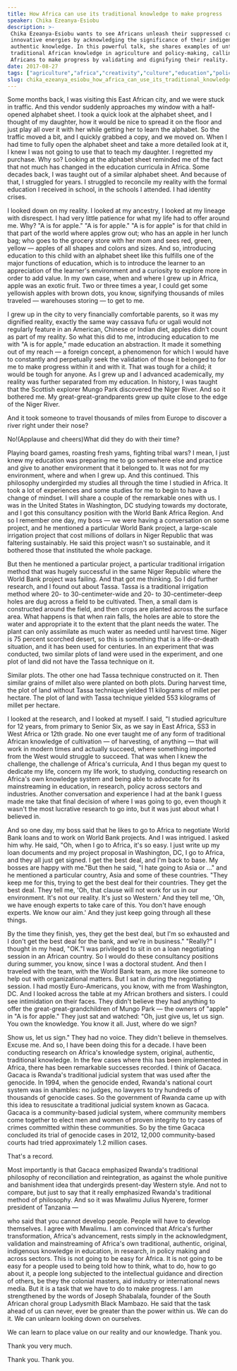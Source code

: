 ```yaml
---
title: How Africa can use its traditional knowledge to make progress
speaker: Chika Ezeanya-Esiobu
description: >-
 Chika Ezeanya-Esiobu wants to see Africans unleash their suppressed creative and
 innovative energies by acknowledging the significance of their indigenous,
 authentic knowledge. In this powerful talk, she shares examples of untapped,
 traditional African knowledge in agriculture and policy-making, calling on
 Africans to make progress by validating and dignifying their reality.
date: 2017-08-27
tags: ["agriculture","africa","creativity","culture","education","policy","society","social-change"]
slug: chika_ezeanya_esiobu_how_africa_can_use_its_traditional_knowledge_to_make_progress
---
```


Some months back, I was visiting this East African city, and we were stuck in traffic. And
this vendor suddenly approaches my window with a half-opened alphabet sheet. I took a
quick look at the alphabet sheet, and I thought of my daughter, how it would be nice to
spread it on the floor and just play all over it with her while getting her to learn the
alphabet. So the traffic moved a bit, and I quickly grabbed a copy, and we moved on. When I
had time to fully open the alphabet sheet and take a more detailed look at it, I knew I
was not going to use that to teach my daughter. I regretted my purchase. Why so? Looking
at the alphabet sheet reminded me of the fact that not much has changed in the education
curricula in Africa. Some decades back, I was taught out of a similar alphabet sheet. And
because of that, I struggled for years. I struggled to reconcile my reality with the
formal education I received in school, in the schools I attended. I had identity
crises.

I looked down on my reality. I looked at my ancestry, I looked at my lineage with
disrespect. I had very little patience for what my life had to offer around me. Why? "A is
for apple." "A is for apple." "A is for apple" is for that child in that part of the world
where apples grow out; who has an apple in her lunch bag; who goes to the grocery store
with her mom and sees red, green, yellow — apples of all shapes and colors and sizes. And
so, introducing education to this child with an alphabet sheet like this fulfills one of
the major functions of education, which is to introduce the learner to an appreciation of
the learner's environment and a curiosity to explore more in order to add value. In my own
case, when and where I grew up in Africa, apple was an exotic fruit. Two or three times a
year, I could get some yellowish apples with brown dots, you know, signifying thousands of
miles traveled — warehouses storing — to get to me.

I grew up in the city to very financially comfortable parents, so it was my dignified
reality, exactly the same way cassava fufu or ugali would not regularly feature in an
American, Chinese or Indian diet, apples didn't count as part of my reality. So what this
did to me, introducing education to me with "A is for apple," made education an
abstraction. It made it something out of my reach — a foreign concept, a phenomenon for
which I would have to constantly and perpetually seek the validation of those it belonged
to for me to make progress within it and with it. That was tough for a child; it would be
tough for anyone. As I grew up and I advanced academically, my reality was further
separated from my education. In history, I was taught that the Scottish explorer Mungo
Park discovered the Niger River. And so it bothered me. My great-great-grandparents grew
up quite close to the edge of the Niger River.

And it took someone to travel thousands of miles from Europe to discover a river right
under their nose?

No!(Applause and cheers)What did they do with their time?

Playing board games, roasting fresh yams, fighting tribal wars? I mean, I just knew my
education was preparing me to go somewhere else and practice and give to another
environment that it belonged to. It was not for my environment, where and when I grew
up. And this continued. This philosophy undergirded my studies all through the time I
studied in Africa. It took a lot of experiences and some studies for me to begin to have a
change of mindset. I will share a couple of the remarkable ones with us. I was in the
United States in Washington, DC studying towards my doctorate, and I got this consultancy
position with the World Bank Africa Region. And so I remember one day, my boss — we were
having a conversation on some project, and he mentioned a particular World Bank project, a
large-scale irrigation project that cost millions of dollars in Niger Republic that was
faltering sustainably. He said this project wasn't so sustainable, and it bothered those
that instituted the whole package.

But then he mentioned a particular project, a particular traditional irrigation method
that was hugely successful in the same Niger Republic where the World Bank project was
failing. And that got me thinking. So I did further research, and I found out about
Tassa. Tassa is a traditional irrigation method where 20- to 30-centimeter-wide and 20- to
30-centimeter-deep holes are dug across a field to be cultivated. Then, a small dam is
constructed around the field, and then crops are planted across the surface area. What
happens is that when rain falls, the holes are able to store the water and appropriate it
to the extent that the plant needs the water. The plant can only assimilate as much water
as needed until harvest time. Niger is 75 percent scorched desert, so this is something
that is a life-or-death situation, and it has been used for centuries. In an experiment
that was conducted, two similar plots of land were used in the experiment, and one plot of
land did not have the Tassa technique on it.

Similar plots. The other one had Tassa technique constructed on it. Then similar grains of
millet also were planted on both plots. During harvest time, the plot of land without
Tassa technique yielded 11 kilograms of millet per hectare. The plot of land with Tassa
technique yielded 553 kilograms of millet per hectare.

I looked at the research, and I looked at myself. I said, "I studied agriculture for 12
years, from primary to Senior Six, as we say in East Africa, SS3 in West Africa or 12th
grade. No one ever taught me of any form of traditional African knowledge of cultivation —
of harvesting, of anything — that will work in modern times and actually succeed, where
something imported from the West would struggle to succeed. That was when I knew the
challenge, the challenge of Africa's curricula, And I thus began my quest to dedicate my
life, concern my life work, to studying, conducting research on Africa's own knowledge
system and being able to advocate for its mainstreaming in education, in research, policy
across sectors and industries. Another conversation and experience I had at the bank I
guess made me take that final decision of where I was going to go, even though it wasn't
the most lucrative research to go into, but it was just about what I believed
in.

And so one day, my boss said that he likes to go to Africa to negotiate World Bank loans
and to work on World Bank projects. And I was intrigued. I asked him why. He said, "Oh,
when I go to Africa, it's so easy. I just write up my loan documents and my project
proposal in Washington, DC, I go to Africa, and they all just get signed. I get the best
deal, and I'm back to base. My bosses are happy with me."But then he said, "I hate going
to Asia or ..." and he mentioned a particular country, Asia and some of these countries.
"They keep me for this, trying to get the best deal for their countries. They get the best
deal. They tell me, 'Oh, that clause will not work for us in our environment. It's not our
reality. It's just so Western.' And they tell me, 'Oh, we have enough experts to take care
of this. You don't have enough experts. We know our aim.' And they just keep going through
all these things.

By the time they finish, yes, they get the best deal, but I'm so exhausted and I don't get
the best deal for the bank, and we're in business." "Really?" I thought in my head, "OK."I
was privileged to sit in on a loan negotiating session in an African country. So I would
do these consultancy positions during summer, you know, since I was a doctoral student.
And then I traveled with the team, with the World Bank team, as more like someone to help
out with organizational matters. But I sat in during the negotiating session. I had mostly
Euro-Americans, you know, with me from Washington, DC. And I looked across the table at my
African brothers and sisters. I could see intimidation on their faces. They didn't believe
they had anything to offer the great-great-grandchildren of Mungo Park — the owners of
"apple" in "A is for apple." They just sat and watched: "Oh, just give us, let us sign.
You own the knowledge. You know it all. Just, where do we sign?

Show us, let us sign." They had no voice. They didn't believe in themselves. Excuse me. And
so, I have been doing this for a decade. I have been conducting research on Africa's
knowledge system, original, authentic, traditional knowledge. In the few cases where this
has been implemented in Africa, there has been remarkable successes recorded. I think of
Gacaca. Gacaca is Rwanda's traditional judicial system that was used after the genocide.
In 1994, when the genocide ended, Rwanda's national court system was in shambles: no
judges, no lawyers to try hundreds of thousands of genocide cases. So the government of
Rwanda came up with this idea to resuscitate a traditional judicial system known as
Gacaca. Gacaca is a community-based judicial system, where community members come together
to elect men and women of proven integrity to try cases of crimes committed within these
communities. So by the time Gacaca concluded its trial of genocide cases in 2012, 12,000
community-based courts had tried approximately 1.2 million cases.

That's a record.

Most importantly is that Gacaca emphasized Rwanda's traditional philosophy of
reconciliation and reintegration, as against the whole punitive and banishment idea that
undergirds present-day Western style. And not to compare, but just to say that it really
emphasized Rwanda's traditional method of philosophy. And so it was Mwalimu Julius Nyerere,
former president of Tanzania —

who said that you cannot develop people. People will have to develop themselves. I agree
with Mwalimu. I am convinced that Africa's further transformation, Africa's advancement,
rests simply in the acknowledgment, validation and mainstreaming of Africa's own
traditional, authentic, original, indigenous knowledge in education, in research, in
policy making and across sectors. This is not going to be easy for Africa. It is not going
to be easy for a people used to being told how to think, what to do, how to go about it, a
people long subjected to the intellectual guidance and direction of others, be they the
colonial masters, aid industry or international news media. But it is a task that we have
to do to make progress. I am strengthened by the words of Joseph Shabalala, founder of the
South African choral group Ladysmith Black Mambazo. He said that the task ahead of us can
never, ever be greater than the power within us. We can do it. We can unlearn looking down
on ourselves.

We can learn to place value on our reality and our knowledge. Thank you.

Thank you very much.

Thank you. Thank you.

<!--
ad_duration=3.33
comment_count=13
event="TEDGlobal 2017"
external_start_time=0
has_talk_citation=1
intro_duration=11.82
is_subtitle_required="False"
is_talk_featured="True"
language="en"
language_swap="False"
native_language="en"
number_of_related_talks=6
number_of_speakers=1
number_of_subtitled_videos=15
number_of_tags=8
number_of_talk_download_languages=15
number_of_talk_more_resources=1
number_of_talk_recommendations=1
number_of_talks_take_actions=0
post_ad_duration=0.83
published_timestamp="2017-10-09 15:03:28"
recording_date="2017-08-27"
speaker_description="Indigenous knowledge expert"
speaker_is_published=1
speaker_name="Chika Ezeanya-Esiobu"
talk_name="How Africa can use its traditional knowledge to make progress"
talk_recommendations_blurb="Check out these resources, curated by Chika Ezeanya-Esiobu"
talks_tags=["agriculture","africa","creativity","culture","education","policy","society","social-change"]
talks_take_action=[]
url_audio="https://download.ted.com/talks/ChikaEzeanyaEsiobu_2017G.mp3?apikey=acme-roadrunner"
url_photo_speaker="https://pe.tedcdn.com/images/ted/d7d4d12b879e16b0fd9b1d3451e9ecd7b01a62a2_254x191.jpg"
url_photo_talk="https://s3.amazonaws.com/talkstar-photos/uploads/8d8572db-1081-4102-8105-63e00819024e/ChikaEzeanyaEsiobu_2017G-embed.jpg"
url_webpage="https://www.ted.com/talks/chika_ezeanya_esiobu_how_africa_can_use_its_traditional_knowledge_to_make_progress"
video_type_name="TED Stage Talk"
-->